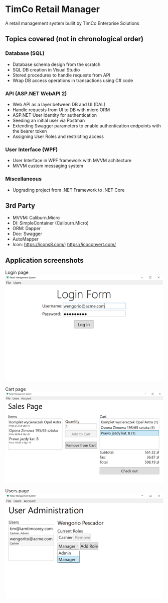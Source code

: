 # TimCo Retail Manager
A retail management system bulilt by TimCo Enterprise Solutions

## Topics covered (not in chronological order)
### Database (SQL)
- Database schema design from the scratch
- SQL DB creation in Visual Studio
- Stored procedures to handle requests from API
- Wrap DB access operations in transactions using C# code
### API (ASP.NET WebAPI 2)
- Web API as a layer between DB and UI (DAL)
- Handle requests from UI to DB with micro ORM
- ASP.NET User Identity for authentication
- Seeding an initial user via Postman
- Extending Swagger parameters to enable authentication endpoints with the bearer token
- Assigning User Roles and restricting access
### User Interface (WPF)
- User Interface in WPF framework with MVVM achitecture
- MVVM custom messaging system
### Miscellaneous 
- Upgrading project from .NET Framework to .NET Core

## 3rd Party
- MVVM: Caliburn.Micro
- DI: SimpleContainer (Caliburn.Micro)
- ORM: Dapper
- Doc: Swagger 
- AutoMapper
- Icon: https://icons8.com/; https://icoconvert.com/

## Application screenshots
Login page  
![alt text](Screenshots/Login.png?raw=true)

Cart page  
![alt text](Screenshots/Cart.png?raw=true)

Users page  
![alt text](Screenshots/Users.png?raw=true)